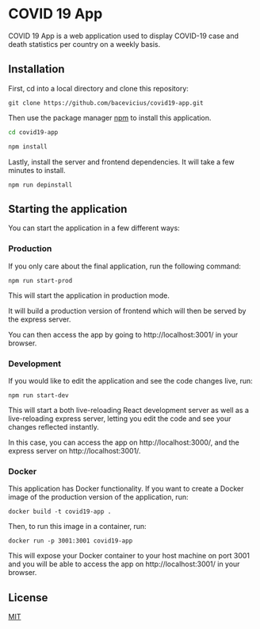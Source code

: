 # COVID 19 App

COVID 19 App is a web application used to display COVID-19 case and death statistics per country on a weekly basis.

## Installation

First, cd into a local directory and clone this repository:
```
git clone https://github.com/bacevicius/covid19-app.git
```

Then use the package manager [npm](https://www.npmjs.com/get-npm) to install this application.
```bash
cd covid19-app

npm install
```
Lastly, install the server and frontend dependencies. It will take a few minutes to install.


```
npm run depinstall
```

## Starting the application
You can start the application in a few different ways:

### Production
If you only care about the final application, run the following command:

```
npm run start-prod
```
This will start the application in production mode. 

It will build a production version of frontend which will then be served by the express server.

You can then access the app by going to http://localhost:3001/ in your browser. 

### Development
If you would like to edit the application and see the code changes live, run:
```
npm run start-dev
```
This will start a both live-reloading React development server as well as a live-reloading express server, letting you edit the code and see your changes reflected instantly.

In this case, you can access the app on http://localhost:3000/, and the express server on http://localhost:3001/.

### Docker

This application has Docker functionality. If you want to create a Docker image of the production version of the application, run: 
```
docker build -t covid19-app . 
```
Then, to run this image in a container, run:
```
docker run -p 3001:3001 covid19-app
```
This will expose your Docker container to your host machine on port 3001 and you will be able to access the app on http://localhost:3001/ in your browser.

## License
[MIT](https://choosealicense.com/licenses/mit/)